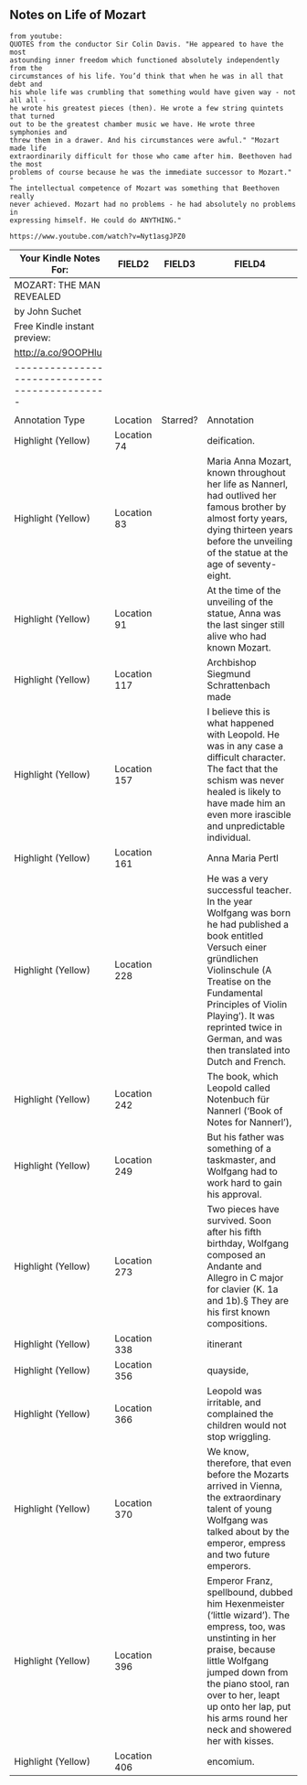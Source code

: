 ## Notes on Life of Mozart

```text
from youtube:
QUOTES from the conductor Sir Colin Davis. "He appeared to have the most
astounding inner freedom which functioned absolutely independently from the
circumstances of his life. You’d think that when he was in all that debt and
his whole life was crumbling that something would have given way - not all all -
he wrote his greatest pieces (then). He wrote a few string quintets that turned
out to be the greatest chamber music we have. He wrote three symphonies and
threw them in a drawer. And his circumstances were awful." "Mozart made life
extraordinarily difficult for those who came after him. Beethoven had the most
problems of course because he was the immediate successor to Mozart." "
The intellectual competence of Mozart was something that Beethoven really
never achieved. Mozart had no problems - he had absolutely no problems in
expressing himself. He could do ANYTHING."

https://www.youtube.com/watch?v=Nyt1asgJPZ0

```

|Your Kindle Notes For:                        |FIELD2      |FIELD3  |FIELD4                                                                                                                                                                                                                                                                                 |
|----------------------------------------------|------------|--------|---------------------------------------------------------------------------------------------------------------------------------------------------------------------------------------------------------------------------------------------------------------------------------------|
|MOZART: THE MAN REVEALED                      |            |        |                                                                                                                                                                                                                                                                                       |
|by John Suchet                                |            |        |                                                                                                                                                                                                                                                                                       |
|Free Kindle instant preview:                  |            |        |                                                                                                                                                                                                                                                                                       |
|http://a.co/9OOPHlu                           |            |        |                                                                                                                                                                                                                                                                                       |
|----------------------------------------------|            |        |                                                                                                                                                                                                                                                                                       |
|                                              |            |        |                                                                                                                                                                                                                                                                                       |
|Annotation Type                               |Location    |Starred?|Annotation                                                                                                                                                                                                                                                                             |
|Highlight (Yellow)                            |Location 74 |        |deification.                                                                                                                                                                                                                                                                           |
|Highlight (Yellow)                            |Location 83 |        |Maria Anna Mozart, known throughout her life as Nannerl, had outlived her famous brother by almost forty years, dying thirteen years before the unveiling of the statue at the age of seventy-eight.                                                                                   |
|Highlight (Yellow)                            |Location 91 |        |At the time of the unveiling of the statue, Anna was the last singer still alive who had known Mozart.                                                                                                                                                                                 |
|Highlight (Yellow)                            |Location 117|        |Archbishop Siegmund Schrattenbach made                                                                                                                                                                                                                                                 |
|Highlight (Yellow)                            |Location 157|        |I believe this is what happened with Leopold. He was in any case a difficult character. The fact that the schism was never healed is likely to have made him an even more irascible and unpredictable individual.                                                                      |
|Highlight (Yellow)                            |Location 161|        |Anna Maria Pertl                                                                                                                                                                                                                                                                       |
|Highlight (Yellow)                            |Location 228|        |He was a very successful teacher. In the year Wolfgang was born he had published a book entitled Versuch einer gründlichen Violinschule (A Treatise on the Fundamental Principles of Violin Playing’). It was reprinted twice in German, and was then translated into Dutch and French.|
|Highlight (Yellow)                            |Location 242|        |The book, which Leopold called Notenbuch für Nannerl (‘Book of Notes for Nannerl’),                                                                                                                                                                                                    |
|Highlight (Yellow)                            |Location 249|        |But his father was something of a taskmaster, and Wolfgang had to work hard to gain his approval.                                                                                                                                                                                      |
|Highlight (Yellow)                            |Location 273|        |Two pieces have survived. Soon after his fifth birthday, Wolfgang composed an Andante and Allegro in C major for clavier (K. 1a and 1b).§ They are his first known compositions.                                                                                                       |
|Highlight (Yellow)                            |Location 338|        |itinerant                                                                                                                                                                                                                                                                              |
|Highlight (Yellow)                            |Location 356|        |quayside,                                                                                                                                                                                                                                                                              |
|Highlight (Yellow)                            |Location 366|        |Leopold was irritable, and complained the children would not stop wriggling.                                                                                                                                                                                                           |
|Highlight (Yellow)                            |Location 370|        |We know, therefore, that even before the Mozarts arrived in Vienna, the extraordinary talent of young Wolfgang was talked about by the emperor, empress and two future emperors.                                                                                                       |
|Highlight (Yellow)                            |Location 396|        |Emperor Franz, spellbound, dubbed him Hexenmeister (‘little wizard’). The empress, too, was unstinting in her praise, because little Wolfgang jumped down from the piano stool, ran over to her, leapt up onto her lap, put his arms round her neck and showered her with kisses.      |
|Highlight (Yellow)                            |Location 406|        |encomium.                                                                                                                                                                                                                                                                              |
